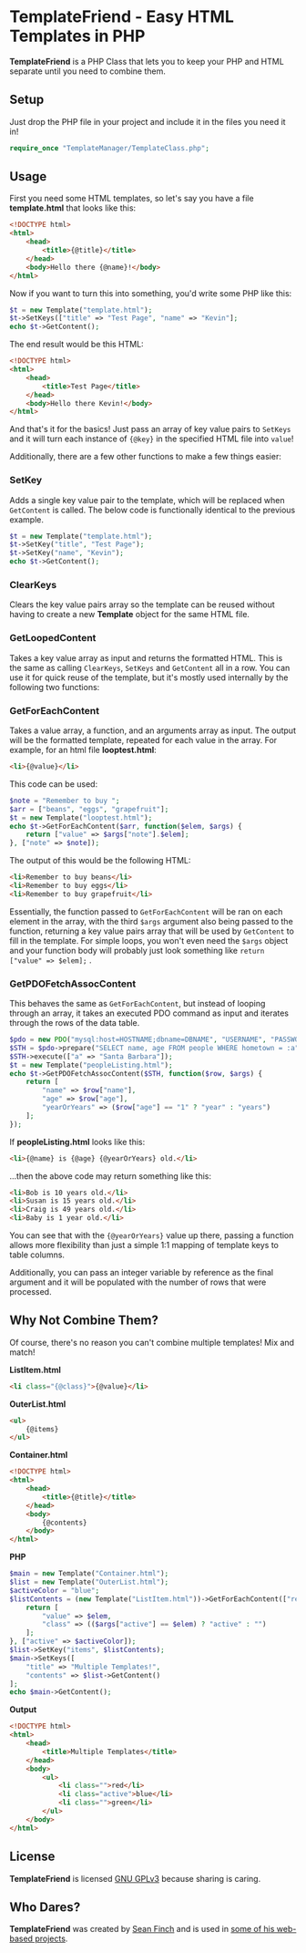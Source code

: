 # TemplateFriend - Easy HTML Templates in PHP
**TemplateFriend** is a PHP Class that lets you to keep your PHP and HTML separate until you need to combine them. 

## Setup
Just drop the PHP file in your project and include it in the files you need it in!

```php
require_once "TemplateManager/TemplateClass.php";
```

## Usage
First you need some HTML templates, so let's say you have a file **template.html** that looks like this:
```html
<!DOCTYPE html>
<html>
	<head>
		<title>{@title}</title>
	</head>
	<body>Hello there {@name}!</body>
</html>
```

Now if you want to turn this into something, you'd write some PHP like this:
```php
$t = new Template("template.html");
$t->SetKeys(["title" => "Test Page", "name" => "Kevin"];
echo $t->GetContent();
```

The end result would be this HTML:
```html
<!DOCTYPE html>
<html>
	<head>
		<title>Test Page</title>
	</head>
	<body>Hello there Kevin!</body>
</html>
```

And that's it for the basics! Just pass an array of key value pairs to ```SetKeys``` and it will turn each instance of ```{@key}``` in the specified HTML file into ```value```!

Additionally, there are a few other functions to make a few things easier:

### SetKey
Adds a single key value pair to the template, which will be replaced when ```GetContent``` is called. The below code is functionally identical to the previous example.
```php
$t = new Template("template.html");
$t->SetKey("title", "Test Page");
$t->SetKey("name", "Kevin");
echo $t->GetContent();
```

### ClearKeys
Clears the key value pairs array so the template can be reused without having to create a new **Template** object for the same HTML file.

### GetLoopedContent
Takes a key value array as input and returns the formatted HTML. This is the same as calling ```ClearKeys```, ```SetKeys``` and ```GetContent``` all in a row. You can use it for quick reuse of the template, but it's mostly used internally by the following two functions:

### GetForEachContent
Takes a value array, a function, and an arguments array as input. The output will be the formatted template, repeated for each value in the array. For example, for an html file **looptest.html**:
```html
<li>{@value}</li>
```
This code can be used:
```php
$note = "Remember to buy ";
$arr = ["beans", "eggs", "grapefruit"];
$t = new Template("looptest.html");
echo $t->GetForEachContent($arr, function($elem, $args) {
	return ["value" => $args["note"].$elem];
}, ["note" => $note]);
```

The output of this would be the following HTML:
```html
<li>Remember to buy beans</li>
<li>Remember to buy eggs</li>
<li>Remember to buy grapefruit</li>
```

Essentially, the function passed to ```GetForEachContent``` will be ran on each element in the array, with the third ```$args``` argument also being passed to the function, returning a key value pairs array that will be used by ```GetContent``` to fill in the template. For simple loops, you won't even need the ```$args``` object and your function body will probably just look something like ```return ["value" => $elem];``` .

### GetPDOFetchAssocContent
This behaves the same as ```GetForEachContent```, but instead of looping through an array, it takes an executed PDO command as input and iterates through the rows of the data table.
```php
$pdo = new PDO("mysql:host=HOSTNAME;dbname=DBNAME", "USERNAME", "PASSWORD");
$STH = $pdo->prepare("SELECT name, age FROM people WHERE hometown = :a");
$STH->execute(["a" => "Santa Barbara"]);
$t = new Template("peopleListing.html");
echo $t->GetPDOFetchAssocContent($STH, function($row, $args) {
	return [
    	"name" => $row["name"], 
        "age" => $row["age"], 
        "yearOrYears" => ($row["age"] == "1" ? "year" : "years")
	];
});
```

If **peopleListing.html** looks like this:
```html
<li>{@name} is {@age} {@yearOrYears} old.</li>
```

...then the above code may return something like this:
```html
<li>Bob is 10 years old.</li>
<li>Susan is 15 years old.</li>
<li>Craig is 49 years old.</li>
<li>Baby is 1 year old.</li>
```

You can see that with the ```{@yearOrYears}``` value up there, passing a function allows more flexibility than just a simple 1:1 mapping of template keys to table columns.

Additionally, you can pass an integer variable by reference as the final argument and it will be populated with the number of rows that were processed.

## Why Not Combine Them?

Of course, there's no reason you can't combine multiple templates! Mix and match!

**ListItem.html**
```html
<li class="{@class}">{@value}</li>
```
**OuterList.html**
```html
<ul>
	{@items}
</ul>
```
**Container.html**
```html
<!DOCTYPE html>
<html>
	<head>
		<title>{@title}</title>
	</head>
	<body>
    	{@contents}
	</body>
</html>
```
**PHP**
```php
$main = new Template("Container.html");
$list = new Template("OuterList.html");
$activeColor = "blue";
$listContents = (new Template("ListItem.html"))->GetForEachContent(["red", "blue", "green"], function($elem, $args) {
	return [
    	"value" => $elem, 
        "class" => (($args["active"] == $elem) ? "active" : "")
    ];
}, ["active" => $activeColor]);
$list->SetKey("items", $listContents);
$main->SetKeys([
	"title" => "Multiple Templates!", 
    "contents" => $list->GetContent()
];
echo $main->GetContent();
```

**Output**
```html
<!DOCTYPE html>
<html>
	<head>
		<title>Multiple Templates</title>
	</head>
	<body>
    	<ul>
        	<li class="">red</li>
            <li class="active">blue</li>
            <li class="">green</li>
        </ul>
	</body>
</html>
```

## License
**TemplateFriend** is licensed [GNU GPLv3](https://www.gnu.org/licenses/gpl-3.0.en.html) because sharing is caring.

## Who Dares?
**TemplateFriend** was created by [Sean Finch](http://hauntedbees.com) and is used in [some of his web-based projects](https://github.com/HauntedBees?tab=repositories).